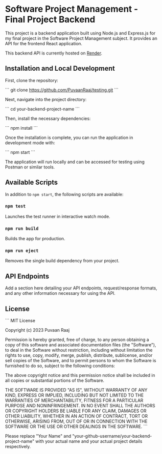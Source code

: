 # Software Project Management - Final Project Backend

This project is a backend application built using Node.js and Express.js for my final project in the Software Project Management subject. It provides an API for the frontend React application.

This backend API is currently hosted on [Render](https://www.render.com/).

## Installation and Local Development

First, clone the repository:

\`\`\`
git clone https://github.com/PuvaanRaaj/testing.git
\`\`\`

Next, navigate into the project directory:

\`\`\`
cd your-backend-project-name
\`\`\`

Then, install the necessary dependencies:

\`\`\`
npm install
\`\`\`

Once the installation is complete, you can run the application in development mode with:

\`\`\`
npm start
\`\`\`

The application will run locally and can be accessed for testing using Postman or similar tools.

## Available Scripts

In addition to `npm start`, the following scripts are available:

### `npm test`

Launches the test runner in interactive watch mode.

### `npm run build`

Builds the app for production.

### `npm run eject`

Removes the single build dependency from your project.

## API Endpoints

Add a section here detailing your API endpoints, request/response formats, and any other information necessary for using the API.

## License

\`\`\`
MIT License

Copyright (c) 2023 Puvaan Raaj

Permission is hereby granted, free of charge, to any person obtaining a copy
of this software and associated documentation files (the "Software"), to deal
in the Software without restriction, including without limitation the rights
to use, copy, modify, merge, publish, distribute, sublicense, and/or sell
copies of the Software, and to permit persons to whom the Software is
furnished to do so, subject to the following conditions:

The above copyright notice and this permission notice shall be included in all
copies or substantial portions of the Software.

THE SOFTWARE IS PROVIDED "AS IS", WITHOUT WARRANTY OF ANY KIND, EXPRESS OR
IMPLIED, INCLUDING BUT NOT LIMITED TO THE WARRANTIES OF MERCHANTABILITY,
FITNESS FOR A PARTICULAR PURPOSE AND NONINFRINGEMENT. IN NO EVENT SHALL THE
AUTHORS OR COPYRIGHT HOLDERS BE LIABLE FOR ANY CLAIM, DAMAGES OR OTHER
LIABILITY, WHETHER IN AN ACTION OF CONTRACT, TORT OR OTHERWISE, ARISING FROM,
OUT OF OR IN CONNECTION WITH THE SOFTWARE OR THE USE OR OTHER DEALINGS IN THE
SOFTWARE.
\`\`\`

Please replace "Your Name" and "your-github-username/your-backend-project-name" with your actual name and your actual project details respectively.
